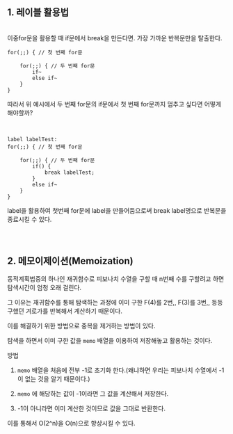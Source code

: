 ## 1. 레이블 활용법

</br>
이중for문을 활용할 때 if문에서 break을 만든다면.
가장 가까운 반복문만을 탈출한다.

</br>

```
for(;;) { // 첫 번째 for문

    for(;;) { // 두 번째 for문
        if~
        else if~
    }
}
```

따라서 위 예시에서 두 번째 for문의 if문에서 첫 번째 for문까지 멈추고 싶다면 어떻게 해야할까?

</br>

```
label labelTest:
for(;;) { // 첫 번째 for문

    for(;;) { // 두 번째 for문
        if() {
            break labelTest;
        }
        else if~
    }
}
```
label을 활용하여 첫번째 for문에 label을 만들어둠으로써 break label명으로 반복문을 종료시킬 수 있다.

</br>

#

## 2. 메모이제이션(Memoization)


</n>

동적계획법중의 하나인 재귀함수로 피보나치 수열을 구할 때 n번째 수를 구할려고 하면 탐색시간이 엄청 오래 걸린다.

그 이유는 재귀함수를 통해 탐색하는 과정에 이미 구한 F(4)를 2번,, F(3)를 3번,, 등등 구했던 겨로가를 반복해서 계산하기 때문이다.

이를 해결하기 위한 방법으로 중복을 제거하는 방법이 있다.

탐색을 하면서 이미 구한 값을 ```memo``` 배열을 이용하여 저장해놓고 활용하는 것이다.

방법
1. ```memo``` 배열을 처음에 전부 -1로 초기화 한다.(왜냐하면 우리는 피보나치 수열에서 -1이 없는 것을 알기 때문이다.)

2. ```memo``` 에 해당하는 값이 -1이라면 그 값을 계산해서 저장한다.

3. -1이 아니라면 이미 계산한 것이므로 값을 그대로 반환한다.

이를 통해서 O(2^n)을 O(n)으로 향상시킬 수 있다.
